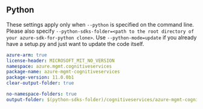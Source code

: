 ## Python

These settings apply only when `--python` is specified on the command line.
Please also specify `--python-sdks-folder=<path to the root directory of your azure-sdk-for-python clone>`.
Use `--python-mode=update` if you already have a setup.py and just want to update the code itself.

``` yaml $(python) 
azure-arm: true
license-header: MICROSOFT_MIT_NO_VERSION
namespace: azure.mgmt.cognitiveservices
package-name: azure-mgmt-cognitiveservices
package-version: 11.0.0b1
clear-output-folder: true
```

``` yaml $(python)
no-namespace-folders: true
output-folder: $(python-sdks-folder)/cognitiveservices/azure-mgmt-cognitiveservices/azure/mgmt/cognitiveservices
```
